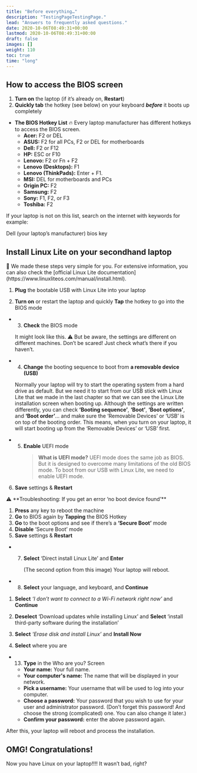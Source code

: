 ```yaml
---
title: "Before everything…"
description: "TestingPageTestingPage."
lead: "Answers to frequently asked questions."
date: 2020-10-06T08:49:31+00:00
lastmod: 2020-10-06T08:49:31+00:00
draft: false
images: []
weight: 110
toc: true
time: "long"
---
```


## How to access the BIOS screen

1. **Turn on** the laptop (if it’s already on, **Restart**)
2. **Quickly tab** the hotkey (see below) on your keyboard **_before_** it boots up completely

- **The BIOS Hotkey List** 🔥
  Every laptop manufacturer has different hotkeys to access the BIOS screen.
  - **Acer:** F2 or DEL
  - **ASUS:** F2 for all PCs, F2 or DEL for motherboards
  - **Dell:** F2 or F12
  - **HP:** ESC or F10
  - **Lenovo:** F2 or Fn + F2
  - **Lenovo (Desktops):** F1
  - **Lenovo (ThinkPads):** Enter + F1.
  - **MSI:** DEL for motherboards and PCs
  - **Origin PC:** F2
  - **Samsung:** F2
  - **Sony:** F1, F2, or F3
  - **Toshiba:** F2

If your laptop is not on this list, search on the internet with keywords for example:

Dell (your laptop’s manufacturer) bios key

## Install Linux Lite on your secondhand laptop

<aside>
📌 We made these steps very simple for you. For extensive information, you can also check the [official Linux Lite documentation](https://www.linuxliteos.com/manual/install.html).

</aside>

1. **Plug** the bootable USB with Linux Lite into your laptop

2. **Turn on** or restart the laptop and quickly **Tap** the hotkey to go into the BIOS mode

- 3. **Check** the BIOS mode

  It might look like this. ⚠️ But be aware, the settings are different on different machines.
  Don’t be scared! Just check what’s there if you haven’t.

- 4. **Change** the booting sequence to boot from **a removable device (USB)**

  Normally your laptop will try to start the operating system from a hard drive as default. But we need it to start from our USB stick with Linux Lite that we made in the last chapter so that we can see the Linux Lite installation screen when booting up.
  Although the settings are written differently, you can check **‘Booting sequence’**, **‘Boot’**, **‘Boot options’**, and **‘Boot order’**… and make sure the ‘Removable Devices’ or ‘USB’ is on top of the booting order.
  This means, when you turn on your laptop, it will start booting up from the ‘Removable Devices’ or ‘USB’ first.

- 5. **Enable** UEFI mode
     > **What is UEFI mode?**
     > UEFI mode does the same job as BIOS. But it is designed to overcome many limitations of the old BIOS mode.
     > To boot from our USB with Linux Lite, we need to enable UEFI mode.

6. **Save** settings & **Restart**

<aside>
⚠️  **Troubleshooting: If you get an error ‘no boot device found’**

1. **Press** any key to reboot the machine
2. **Go** to BIOS again by **Tapping** the BIOS Hotkey
3. **Go** to the boot options and see if there’s a **‘Secure Boot’** mode
4. **Disable** ‘Secure Boot’ mode
5. **Save** settings & **Restart**
</aside>

- 7. **Select** ‘Direct install Linux Lite’ and **Enter**

     (The second option from this image)
     Your laptop will reboot.

- 8. **Select** your language, and keyboard, and **Continue**

1. **Select** _‘I don’t want to connect to a Wi-Fi network right now’_ and **Continue**
2. **Deselect** ‘Download updates while installing Linux’ and **Select** ‘install third-party software during the installation’
3. **Select** _'Erase disk and install Linux’_ and **Install Now**

4. **Select** where you are

- 13. **Type** in the Who are you? Screen

  - **Your name:** Your full name.
  - **Your computer's name:** The name that will be displayed in your network.
  - **Pick a username:** Your username that will be used to log into your computer.
  - **Choose a password:** Your password that you wish to use for your user and administrator password. (Don’t forget this password! And choose the strong (complicated) one. You can also change it later.)
  - **Confirm your password:** enter the above password again.

After this, your laptop will reboot and process the installation.

## OMG! Congratulations!

Now you have Linux on your laptop!!!! It wasn’t bad, right?

```

```
